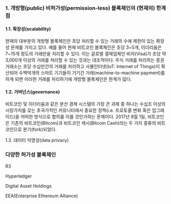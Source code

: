 ### 1. 개방형\(public\) 비허가성\(permission-less\) 블록체인의 \(현재의\) 한계점

#### 1.1. 확장성\(scalability\)

현재의 대부분의 개방형 블록체인은 초당 처리할 수 있는 거래의 수에 제한이 있는 확장성 문제를 가지고 있다. 예를 들어 현재 비트코인 블록체인은 초당 3~5개, 이더리움은 7~15개 정도의 거래만을 처리할 수 있다. 이는 글로벌 결제업체인 비자\(Visa\)가 초당 약 3,000개 이상의 거래를 처리할 수 있는 것과는 대조적이다. 주식 거래를 처리하는 증권거래소는 초당 수십만건의 거래를 처리하고 사물인터넷\(IoT: Internet of Things\)이 확산되어 수백억개의 스마트 기기들이 기기간 거래\(machine-to-machine payment\)를 하게 되면 이러한 거래를 처리하기에 개방형 블록체인은 한계가 많다.

#### 1.2. 거버넌스\(governance\)

비트코인 및 이더리움과 같은 분산 경제 시스템의 가장 큰 과제 중 하나는 수십조 이상의 시장가치를 갖는 초국가적인 커뮤니티에서 중요한 정책\(i.e. 프로토콜 변화 혹은 업그레이드\)을 어떠한 방식으로 합의를 이를 것인가하는 문제이다. 2017년 8월 1일, 비트코인은 기존의 비트코인\(Bitcoin\)과 비트코인 캐시\(Bitcoin Cash\)라는 두 가지 종류의 비트코인으로 분기\(fork\)되었다. 

1.3. 데이터 익명성\(data privacy\)

### 다양한 허가성 블록체인

R3

Hyperledger

Digital Asset Holdings

EEA\(Enterprise Ethereum Alliance\)

